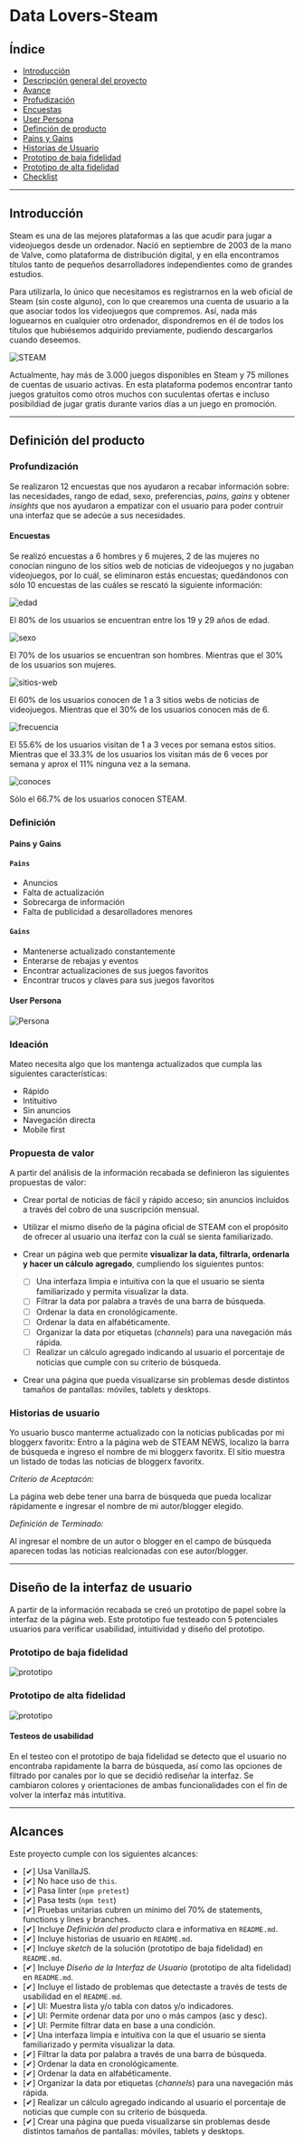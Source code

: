 # Data Lovers-Steam

## Índice

- [Introducción](#introducción)
- [Descripción general del proyecto](#descripción-general-del-proyecto)
- [Avance](#avance)
- [Profudización](#profundización)
- [Encuestas](#información-recabada)
- [User Persona](#user-persona)
- [Definción de producto](#definición-de-producto)
- [Pains y Gains](#pains-y-gains)
- [Historias de Usuario](#historias-de-usuario)
- [Prototipo de baja fidelidad](#prototipo-de-baja-fidelidad)
- [Prototipo de alta fidelidad](#prototipo-de-alta-fidelidad)
- [Checklist](#checklist)

---
## Introducción

Steam es una de las mejores plataformas a las que acudir para jugar a videojuegos desde un ordenador. Nació en septiembre de 2003 de la mano de Valve, como plataforma de distribución digital, y en ella encontramos títulos tanto de pequeños desarrolladores independientes como de grandes estudios.

Para utilizarla, lo único que necesitamos es registrarnos en la web oficial de Steam (sin coste alguno), con lo que crearemos una cuenta de usuario a la que asociar todos los videojuegos que compremos. Así, nada más loguearnos en cualquier otro ordenador, dispondremos en él de todos los títulos que hubiésemos adquirido previamente, pudiendo descargarlos cuando deseemos.

![STEAM](img-readme/STEAM.png)

Actualmente, hay más de 3.000 juegos disponibles en Steam y 75 millones de cuentas de usuario activas. En esta plataforma podemos encontrar tanto juegos gratuitos como otros muchos con suculentas ofertas e incluso posibildiad de jugar gratis durante varios días a un juego en promoción.

---

## Definición del producto

### Profundización

Se realizaron 12 encuestas que nos ayudaron a recabar información sobre: las necesidades, rango de edad, sexo, preferencias,  _pains, gains_ y obtener _insights_ que nos ayudaron a empatizar con el usuario para poder contruir una interfaz que se adecúe a sus necesidades.

#### Encuestas

Se realizó encuestas a 6 hombres y 6 mujeres, 2 de las mujeres no conocían ninguno de los sitios web de noticias de videojuegos y no jugaban videojuegos, por lo cuál, se eliminaron estás encuestas; quedándonos con sólo 10 encuestas de las cuáles se rescató la siguiente información:


![edad](img-readme/edad.png)

El 80% de los usuarios se encuentran entre los 19 y 29 años de edad.



![sexo](img-readme/sexo.png)

El 70% de los usuarios se encuentran son hombres. Mientras que el 30% de los usuarios son mujeres.



![sitios-web](img-readme/sitios-web.png)

El 60% de los usuarios conocen de 1 a 3 sitios webs de noticias de videojuegos. Mientras que el 30% de los usuarios conocen más de 6.



![frecuencia](img-readme/frecuencia.png)

El 55.6% de los usuarios visitan de 1 a 3 veces por semana estos sitios. Mientras que el 33.3% de los usuarios los visitan más de 6 veces por semana y aprox el 11% ninguna vez a la semana.



![conoces](img-readme/conoces.png)

Sólo el 66.7% de los usuarios conocen STEAM.

### Definición

#### Pains y Gains

#### `Pains`
- Anuncios
- Falta de actualización
- Sobrecarga de información
- Falta de publicidad a desarolladores menores

#### `Gains`
- Mantenerse actualizado constantemente
- Enterarse de rebajas y eventos
- Encontrar actualizaciones de sus juegos favoritos
- Encontrar trucos y claves para sus juegos favoritos

#### User Persona

![Persona](img-readme/persona.png)

### Ideación

Mateo necesita algo que los mantenga actualizados que cumpla las siguientes características:

- Rápido
- Intituitivo
- Sin anuncios
- Navegación directa
- Mobile first

### Propuesta de valor

A partir del análisis de la información recabada se definieron las siguientes propuestas de valor:

- Crear portal de noticias de fácil y rápido acceso; sin anuncios incluidos a través del cobro de una suscripción mensual.

- Utilizar el mismo diseño de la página oficial de STEAM con el propósito de ofrecer al usuario una iterfaz con la cuál se sienta familiarizado.

- Crear un página web que permite **visualizar la data, filtrarla, ordenarla y hacer un cálculo agregado**, cumpliendo los siguientes puntos:
    - [ ] Una interfaza limpia e intuitiva con la que el usuario se sienta familiarizado y permita visualizar la data.
    - [ ] Filtrar la data por palabra a través de una barra de búsqueda.
    - [ ] Ordenar la data en cronológicamente.
    - [ ] Ordenar la data en alfabéticamente.
    - [ ] Organizar la data por etiquetas (_channels_) para una navegación más rápida.
    - [ ] Realizar un cálculo agregado indicando al usuario el porcentaje de noticias que cumple con su criterio de búsqueda.

- Crear una página que pueda visualizarse sin problemas desde distintos tamaños de pantallas: móviles,
   tablets y desktops.

### Historias de usuario


Yo usuario busco manterme actualizado con la noticias publicadas por mi bloggerx favoritx:
 Entro a la página web de STEAM NEWS, localizo la barra de búsqueda e ingreso el nombre de mi bloggerx favoritx. El sitio muestra un listado de todas las noticias de bloggerx favoritx.

*Criterio de Aceptacón:*

La página web debe tener una barra de búsqueda que pueda localizar rápidamente e ingresar el nombre de mi autor/blogger elegido.

*Definición de Terminado:*

Al ingresar el nombre de un autor o blogger en el campo de búsqueda aparecen todas las noticias realcionadas con ese autor/blogger.

---

## Diseño de la interfaz de usuario

A partir de la información recabada se creó un prototipo de papel sobre la interfaz de la página web. Este prototipo fue testeado con 5 potenciales usuarios para verificar usabilidad, intuitividad y diseño del prototipo.

### Prototipo de baja fidelidad

![prototipo](img-readme/prototipo.jpeg)


### Prototipo de alta fidelidad

![prototipo](img-readme/prototipo-alta.png)


#### Testeos de usabilidad
En el testeo con el prototipo de baja fidelidad se detecto que el usuario no encontraba rapidamente la barra de búsqueda, así como las opciones de filtrado por canales por lo que se decidió rediseñar la interfaz. Se cambiaron colores y orientaciones de ambas funcionalidades con el fin de volver la interfaz más intutitiva.

---

## Alcances

Este proyecto cumple con los siguientes alcances:

- [✔] Usa VanillaJS.
- [✔] No hace uso de `this`.
- [✔] Pasa linter (`npm pretest`)
- [✔] Pasa tests (`npm test`)
- [✔] Pruebas unitarias cubren un mínimo del 70% de statements, functions y
      lines y branches.
- [✔] Incluye _Definición del producto_ clara e informativa en `README.md`.
- [✔] Incluye historias de usuario en `README.md`.
- [✔] Incluye _sketch_ de la solución (prototipo de baja fidelidad) en
      `README.md`.
- [✔] Incluye _Diseño de la Interfaz de Usuario_ (prototipo de alta fidelidad)
      en `README.md`.
- [✔] Incluye el listado de problemas que detectaste a través de tests de
      usabilidad en el `README.md`.
- [✔] UI: Muestra lista y/o tabla con datos y/o indicadores.
- [✔] UI: Permite ordenar data por uno o más campos (asc y desc).
- [✔] UI: Permite filtrar data en base a una condición.
- [✔] Una interfaza limpia e intuitiva con la que el usuario se sienta familiarizado y permita visualizar la data.
- [✔] Filtrar la data por palabra a través de una barra de búsqueda.
- [✔] Ordenar la data en cronológicamente.
- [✔] Ordenar la data en alfabéticamente.
- [✔] Organizar la data por etiquetas (_channels_) para una navegación más rápida.
- [✔] Realizar un cálculo agregado indicando al usuario el porcentaje de noticias que cumple con su criterio de búsqueda.
- [✔] Crear una página que pueda visualizarse sin problemas desde distintos tamaños de pantallas: móviles,
   tablets y desktops.

